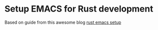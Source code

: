 # Setup EMACS for Rust development

Based on guide from this awesome blog [rust emacs setup](http://manenko.com/2016/08/03/setup-emacs-for-rust-development.html)
